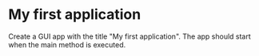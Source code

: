 
# My first application

Create a GUI app with the title "My first application". The app should start when the main method is executed.
